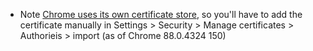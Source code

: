 - Note [Chrome uses its own certificate store](https://serverfault.com/questions/946756/ssl-certificate-in-system-store-not-trusted-by-chrome), so you'll have to add the certificate manually in Settings > Security > Manage certificates > Authorieis > import (as of Chrome 88.0.4324 150)
